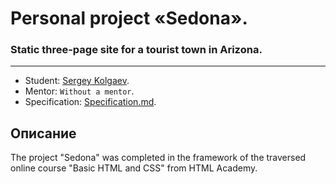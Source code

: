 # Personal project «Sedona». 
###  Static three-page site for a tourist town in Arizona.
-------
* Student: [Sergey Kolgaev](https://up.htmlacademy.ru/htmlcss/22/user/44300).
* Mentor: `Without a mentor`.
* Specification: [Specification.md](https://github.com/Shooouuun/Sedona/blob/master/specification.md).

## Описание
The project "Sedona" was completed in the framework of the traversed online course "Basic HTML and CSS" from HTML Academy.

